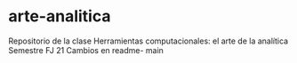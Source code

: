 # arte-analitica
Repositorio de la clase Herramientas computacionales: el arte de la analítica  Semestre FJ 21
Cambios en readme- main






